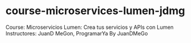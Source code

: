 # course-microservices-lumen-jdmg
Course: Microservicios Lumen: Crea tus servicios y APIs con Lumen Instructores: JuanD MeGon, ProgramarYa By JuanDMeGo
